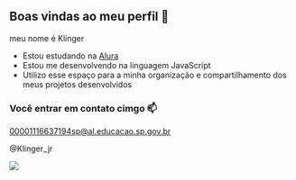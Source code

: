 ## Boas vindas ao meu perfil 💙

meu nome é Klinger

- Estou estudando na [Alura](https://www.alura.com.br)
- Estou me desenvolvendo na linguagem JavaScript
- Utilizo esse espaço para a minha organização e compartilhamento dos meus projetos desenvolvidos

### Você entrar em contato cimgo 📫

00001116637194sp@al.educacao.sp.gov.br

@Klinger_jr

![](https://media1.tenor.com/m/I5bEazlQrBAAAAAC/what-kid.gif)











